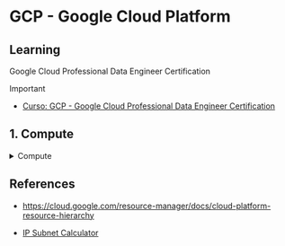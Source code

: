 # GCP - Google Cloud Platform

## Learning 

Google Cloud Professional Data Engineer Certification

> [!IMPORTANT] 
> - [Curso: GCP - Google Cloud Professional Data Engineer Certification][1]

## 1. Compute

<details>
<summary>Compute</summary>

![](assets/docs/compute/compute/compute.svg)

> Fonte: 

</details>


## References 

- https://cloud.google.com/resource-manager/docs/cloud-platform-resource-hierarchy


- [IP Subnet Calculator](https://www.subnet-calculator.com/subnet.php)

[1]: <https://www.udemy.com/course/google-cloud-gcp-professional-data-engineer-certification/> "GCP - Google Cloud Professional Data Engineer Certification"

